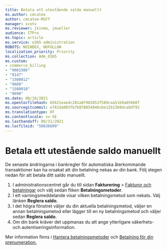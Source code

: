 ```yaml
---
title: Betala ett utestående saldo manuellt
ms.author: cmcatee
author: cmcatee-MSFT
manager: scotv
ms.reviewer: jkinma, jmueller
audience: ITPro
ms.topic: article
ms.service: o365-administration
ROBOTS: NOINDEX, NOFOLLOW
localization_priority: Priority
ms.collection: Adm_O365
ms.custom:
- commerce_billing
- "9001506"
- "9147"
- "1500012"
- "9689"
- "1500018"
- "9690"
ms.date: 08/10/2021
ms.openlocfilehash: 65621eae4c201a07983853f589caa5169a85660f
ms.sourcegitcommit: e781da003fb7b878854846cbe12b13b9dca8df92
ms.translationtype: HT
ms.contentlocale: sv-SE
ms.lasthandoff: 08/31/2021
ms.locfileid: "58836699"
---
```

# <a name="manually-pay-an-outstanding-balance"></a>Betala ett utestående saldo manuellt

De senaste ändringarna i bankregler för automatiska återkommande transaktioner kan ha orsakat att din betalning nekas av din bank. Följ stegen nedan för att betala ditt saldo manuellt.

1. I administrationscentret går du till sidan **Fakturering** > [Fakturor och betalningar](https://go.microsoft.com/fwlink/p/?linkid=2018806) och välj sedan fliken **Betalningsmetoder**.
2. I ett varningsmeddelande visar vilken betalningsmetod som nekats. Välj länken **Reglera saldo.**
3. I det högra fönstret väljer du din aktuella betalningsmetod, väljer en annan betalningsmetod eller lägger till en ny betalningsmetod och väljer sedan **Reglera saldo**.
4. Om din bank kräver det uppmanas du att ange ytterligare säkerhets- och autentiseringsinformation.

Mer information finns i [Hantera betalningsmetoder](https://docs.microsoft.com/microsoft-365/commerce/billing-and-payments/manage-payment-methods) och [Betalning för din prenumeration.](https://docs.microsoft.com/microsoft-365/commerce/billing-and-payments/pay-for-your-subscription)
